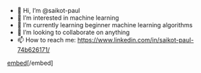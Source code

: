 - 👋 Hi, I’m @saikot-paul
- 👀 I’m interested in machine learning 
- 🌱 I’m currently learning beginner machine learning algorithms 
- 💞️ I’m looking to collaborate on anything 
- 📫 How to reach me: https://www.linkedin.com/in/saikot-paul-74b626171/

[embed](https://github.com/saikot-paul/saikot-paul/files/12505063/Saikot_Paul_Resume.pdf)[/embed]


<!---
saikot-paul/saikot-paul is a ✨ special ✨ repository because its `README.md` (this file) appears on your GitHub profile.
You can click the Preview link to take a look at your changes.
--->
